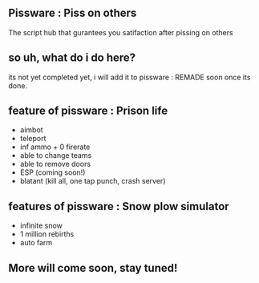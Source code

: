 ## Pissware : Piss on others
The script hub that gurantees you satifaction after pissing on others
## so uh, what do i do here?
its not yet completed yet, i will add it to pissware : REMADE soon once its done.
## feature of pissware : Prison life
+ aimbot
+ teleport
+ inf ammo + 0 firerate
+ able to change teams
+ able to remove doors
+ ESP (coming soon!)
+ blatant (kill all, one tap punch, crash server)
## features of pissware : Snow plow simulator
+ infinite snow
+ 1 million rebirths
+ auto farm
## More will come soon, stay tuned!
